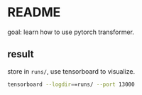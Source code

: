 # README
goal: learn how to use pytorch transformer.

## result 
store in `runs/`, use tensorboard to visualize.  
```bash
tensorboard --logdir==runs/ --port 13000
```